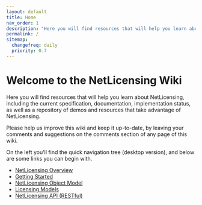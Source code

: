 ```yaml
---
layout: default
title: Home
nav_order: 1
description: "Here you will find resources that will help you learn about NetLicensing"
permalink: /
sitemap:
  changefreq: daily
  priority: 0.7
---
```


Welcome to the NetLicensing Wiki
================================

Here you will find resources that will help you learn about NetLicensing, including the current specification, documentation, implementation status, as well as a repository of demos and resources that take advantage of NetLicensing.

Please help us improve this wiki and keep it up-to-date, by leaving your comments and suggestions on the comments section of any page of this wiki.

On the left you'll find the quick navigation tree (desktop version), and below are some links you can begin with.

- [NetLicensing Overview](overview)
- [Getting Started](getting-started)
- [NetLicensing Object Model](object-model)
- [Licensing Models](licensing-models)
- [NetLicensing API (RESTful)](restful-api)
